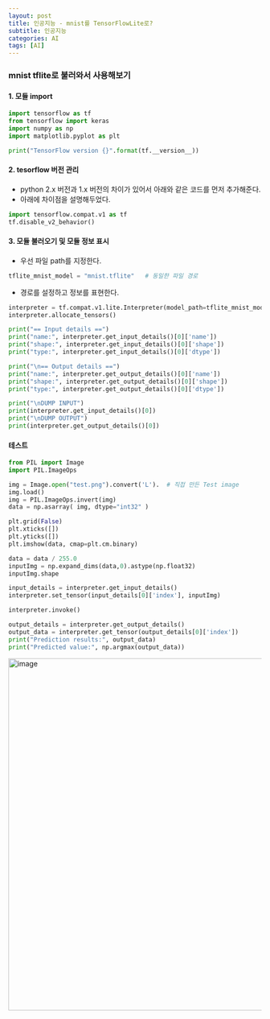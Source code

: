 ```yaml
---
layout: post
title: 인공지능 - mnist를 TensorFlowLite로?
subtitle: 인공지능
categories: AI
tags: [AI]
---
```


### mnist tflite로 불러와서 사용해보기


#### 1. 모듈 import

```python
import tensorflow as tf
from tensorflow import keras
import numpy as np
import matplotlib.pyplot as plt

print("TensorFlow version {}".format(tf.__version__))
```


#### 2. tesorflow 버전 관리

- python 2.x 버전과 1.x 버전의 차이가 있어서 아래와 같은 코드를 먼저 추가해준다.
- 아래에 차이점을 설명해두었다.

```python
import tensorflow.compat.v1 as tf
tf.disable_v2_behavior()
```

#### 3. 모듈 불러오기 및 모듈 정보 표시

- 우선 파일 path를 지정한다.

```python
tflite_mnist_model = "mnist.tflite"   # 동일한 파일 경로
```

- 경로를 설정하고 정보를 표현한다.

```python
interpreter = tf.compat.v1.lite.Interpreter(model_path=tflite_mnist_model) # 모듈 지정
interpreter.allocate_tensors()

print("== Input details ==")
print("name:", interpreter.get_input_details()[0]['name'])
print("shape:", interpreter.get_input_details()[0]['shape'])
print("type:", interpreter.get_input_details()[0]['dtype'])

print("\n== Output details ==")
print("name:", interpreter.get_output_details()[0]['name'])
print("shape:", interpreter.get_output_details()[0]['shape'])
print("type:", interpreter.get_output_details()[0]['dtype'])

print("\nDUMP INPUT")
print(interpreter.get_input_details()[0])
print("\nDUMP OUTPUT")
print(interpreter.get_output_details()[0])
```

#### 테스트 

```python
from PIL import Image
import PIL.ImageOps    

img = Image.open("test.png").convert('L').  # 직접 만든 Test image
img.load()
img = PIL.ImageOps.invert(img)
data = np.asarray( img, dtype="int32" )

plt.grid(False)
plt.xticks([])
plt.yticks([])
plt.imshow(data, cmap=plt.cm.binary)

data = data / 255.0
inputImg = np.expand_dims(data,0).astype(np.float32)
inputImg.shape

input_details = interpreter.get_input_details()
interpreter.set_tensor(input_details[0]['index'], inputImg)

interpreter.invoke()

output_details = interpreter.get_output_details()
output_data = interpreter.get_tensor(output_details[0]['index'])
print("Prediction results:", output_data)
print("Predicted value:", np.argmax(output_data))
```

<img width="700" alt="image" src="https://user-images.githubusercontent.com/62547169/127098334-b15688a2-a6b7-4b52-94be-714418cf2126.png">
